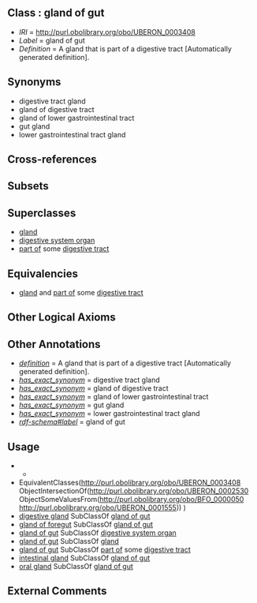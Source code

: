 
## Class : gland of gut

 * *IRI* = http://purl.obolibrary.org/obo/UBERON_0003408
 * *Label* = gland of gut
 * *Definition* = A gland that is part of a digestive tract [Automatically generated definition].

## Synonyms

 * digestive tract gland
 * gland of digestive tract
 * gland of lower gastrointestinal tract
 * gut gland
 * lower gastrointestinal tract gland

## Cross-references


## Subsets


## Superclasses

 * [gland](../../UBERON/30/UBERON_0002530.md)
 * [digestive system organ](../../UBERON/65/UBERON_0013765.md)
 * [part of](../../BFO/50/BFO_0000050.md) some [digestive tract](../../UBERON/55/UBERON_0001555.md)

## Equivalencies

 * [gland](../../UBERON/30/UBERON_0002530.md) and [part of](../../BFO/50/BFO_0000050.md) some [digestive tract](../../UBERON/55/UBERON_0001555.md)

## Other Logical Axioms


## Other Annotations

 * *[definition](../../IAO/15/IAO_0000115.md)* = A gland that is part of a digestive tract [Automatically generated definition].
 * *[has_exact_synonym](../../ym/oboInOwl#hasExactSynonym.md)* = digestive tract gland
 * *[has_exact_synonym](../../ym/oboInOwl#hasExactSynonym.md)* = gland of digestive tract
 * *[has_exact_synonym](../../ym/oboInOwl#hasExactSynonym.md)* = gland of lower gastrointestinal tract
 * *[has_exact_synonym](../../ym/oboInOwl#hasExactSynonym.md)* = gut gland
 * *[has_exact_synonym](../../ym/oboInOwl#hasExactSynonym.md)* = lower gastrointestinal tract gland
 * *[rdf-schema#label](../../el/rdf-schema#label.md)* = gland of gut

## Usage

 * -
 * EquivalentClasses(<http://purl.obolibrary.org/obo/UBERON_0003408> ObjectIntersectionOf(<http://purl.obolibrary.org/obo/UBERON_0002530> ObjectSomeValuesFrom(<http://purl.obolibrary.org/obo/BFO_0000050> <http://purl.obolibrary.org/obo/UBERON_0001555>)) )
 * [digestive gland](../../CEPH/87/CEPH_0000087.md) SubClassOf [gland of gut](../../UBERON/08/UBERON_0003408.md)
 * [gland of foregut](../../UBERON/94/UBERON_0003294.md) SubClassOf [gland of gut](../../UBERON/08/UBERON_0003408.md)
 * [gland of gut](../../UBERON/08/UBERON_0003408.md) SubClassOf [digestive system organ](../../UBERON/65/UBERON_0013765.md)
 * [gland of gut](../../UBERON/08/UBERON_0003408.md) SubClassOf [gland](../../UBERON/30/UBERON_0002530.md)
 * [gland of gut](../../UBERON/08/UBERON_0003408.md) SubClassOf [part of](../../BFO/50/BFO_0000050.md) some [digestive tract](../../UBERON/55/UBERON_0001555.md)
 * [intestinal gland](../../UBERON/33/UBERON_0000333.md) SubClassOf [gland of gut](../../UBERON/08/UBERON_0003408.md)
 * [oral gland](../../UBERON/47/UBERON_0010047.md) SubClassOf [gland of gut](../../UBERON/08/UBERON_0003408.md)

## External Comments

